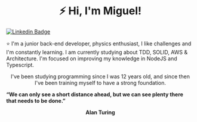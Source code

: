 <h1 align="center">⚡ Hi, I'm Miguel!</h1>

[![Linkedin Badge](https://img.shields.io/badge/-Miguel%20Oliveira-6633cc?style=flat-square&logo=Linkedin&logoColor=white&link=https://www.linkedin.com/in/miguel-oliveira-861693218/)](https://www.linkedin.com/in/miguel-oliveira-861693218/) 

<p>⭐ I'm a junior back-end developer, physics enthusiast, I like challenges and I'm constantly learning. I am currently studying about TDD, SOLID, AWS & Architecture. I'm focused on improving my knowledge in NodeJS and Typescript.</p>
<p align="center">I've been studying programming since I was 12 years old, and since then I've been training myself to have a strong foundation. </p>

<p>
  <strong>“We can only see a short distance ahead, but we can see plenty there that needs to be done.”</strong>
</p>
<p align="center"><strong>Alan Turing</strong></p>
